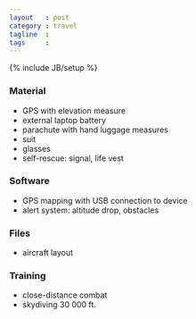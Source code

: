 ```yaml
---
layout   : post
category : travel
tagline  : 
tags     : 
---
```

{% include JB/setup %}

### Material

- GPS with elevation measure
- external laptop battery
- parachute with hand luggage measures
- suit
- glasses
- self-rescue: signal, life vest

### Software

- GPS mapping with USB connection to device
- alert system: altitude drop, obstacles

### Files

- aircraft layout

### Training

- close-distance combat
- skydiving 30 000 ft.

